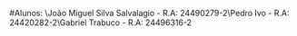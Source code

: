 ﻿#Alunos: \João Miguel Silva Salvalagio - R.A: 24490279-2\Pedro Ivo - R.A: 24420282-2\Gabriel Trabuco - R.A: 24496316-2

